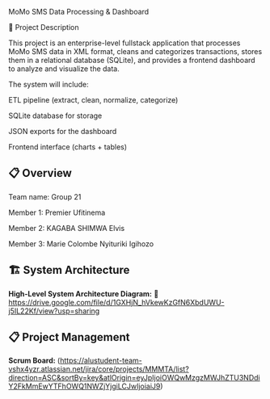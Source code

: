 MoMo SMS Data Processing & Dashboard

📝 Project Description

This project is an enterprise-level fullstack application that processes MoMo SMS data in XML format, cleans and categorizes transactions, stores them in a relational database (SQLite), and provides a frontend dashboard to analyze and visualize the data.

The system will include:

ETL pipeline (extract, clean, normalize, categorize)

SQLite database for storage

JSON exports for the dashboard

Frontend interface (charts + tables)

## 📋 Overview
Team name: Group 21

Member 1: Premier Ufitinema

Member 2: KAGABA SHIMWA Elvis

Member 3: Marie Colombe Nyituriki Igihozo

## 🏗️ System Architecture
**High-Level System Architecture Diagram:**
🔗  https://drive.google.com/file/d/1GXHjN_hVkewKzGfN6XbdUWU-j5IL22Kf/view?usp=sharing

## 📋 Project Management
**Scrum Board:**
(https://alustudent-team-vshx4yzr.atlassian.net/jira/core/projects/MMMTA/list?direction=ASC&sortBy=key&atlOrigin=eyJpIjoiOWQwMzgzMWJhZTU3NDdiY2FkMmEwYTFhOWQ1NWZjYjgiLCJwIjoiaiJ9)

